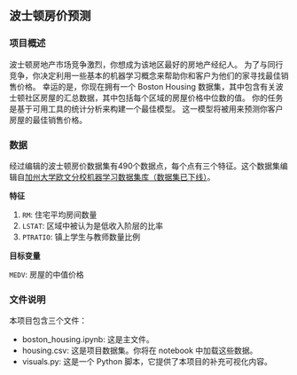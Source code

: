 ## 波士顿房价预测

### 项目概述
波士顿房地产市场竞争激烈，你想成为该地区最好的房地产经纪人。 为了与同行竞争，你决定利用一些基本的机器学习概念来帮助你和客户为他们的家寻找最佳销售价格。 幸运的是，你现在拥有一个 Boston Housing 数据集，其中包含有关波士顿社区房屋的汇总数据，其中包括每个区域的房屋价格中位数的值。 你的任务是基于可用工具的统计分析来构建一个最佳模型。 这一模型将被用来预测你客户房屋的最佳销售价格。

### 数据

经过编辑的波士顿房价数据集有490个数据点，每个点有三个特征。这个数据集编辑自[加州大学欧文分校机器学习数据集库（数据集已下线）](https://archive.ics.uci.edu/ml/datasets.html)。

**特征**

1. `RM`: 住宅平均房间数量
2. `LSTAT`: 区域中被认为是低收入阶层的比率
3. `PTRATIO`: 镇上学生与教师数量比例

**目标变量**

`MEDV`: 房屋的中值价格

### 文件说明
本项目包含三个文件：

- boston_housing.ipynb: 这是主文件。
- housing.csv: 这是项目数据集。你将在 notebook 中加载这些数据。
- visuals.py: 这是一个 Python 脚本，它提供了本项目的补充可视化内容。
